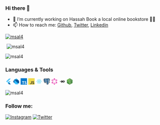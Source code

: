 ### Hi there 👋

- 🔭 I’m currently working on Hassah Book a local online bookstore 🚀💙
- 📫 How to reach me: [Github](https://github.com/msal), [Twitter](https://twitter.com/4msal4), [Linkedin](https://www.linkedin.com/in/4msal/)

<p align="left"> <a href="https://github.com/ryo-ma/github-profile-trophy"><img src="https://github-profile-trophy.vercel.app/?username=msal4&theme=onedark" alt="msal4" /></a> </p>
<p>&nbsp;<img src="https://github-readme-stats.vercel.app/api?username=msal4&show_icons=true&locale=en&theme=onedark" alt="msal4" /></p>
<p><img src="https://github-readme-stats.vercel.app/api/top-langs?username=msal4&show_icons=true&locale=en&theme=onedark" alt="msal4" /></p>

### Languages & Tools

<code><img height="20" src="https://raw.githubusercontent.com/github/explore/80688e429a7d4ef2fca1e82350fe8e3517d3494d/topics/flutter/flutter.png"></code>
<code><img height="20" src="https://raw.githubusercontent.com/github/explore/80688e429a7d4ef2fca1e82350fe8e3517d3494d/topics/dart/dart.png"></code>
<code><img height="20" src="https://raw.githubusercontent.com/github/explore/80688e429a7d4ef2fca1e82350fe8e3517d3494d/topics/typescript/typescript.png"></code>
<code><img height="20" src="https://raw.githubusercontent.com/github/explore/80688e429a7d4ef2fca1e82350fe8e3517d3494d/topics/javascript/javascript.png"></code>
<code><img height="20" src="https://raw.githubusercontent.com/github/explore/80688e429a7d4ef2fca1e82350fe8e3517d3494d/topics/react/react.png"></code>
<code><img height="20" src="https://raw.githubusercontent.com/github/explore/80688e429a7d4ef2fca1e82350fe8e3517d3494d/topics/postgresql/postgresql.png"></code>
<code><img height="20" src="https://raw.githubusercontent.com/github/explore/80688e429a7d4ef2fca1e82350fe8e3517d3494d/topics/graphql/graphql.png"></code>
<code><img height="20" src="https://raw.githubusercontent.com/github/explore/80688e429a7d4ef2fca1e82350fe8e3517d3494d/topics/go/go.png"></code>
<code><img height="20" src="https://raw.githubusercontent.com/github/explore/80688e429a7d4ef2fca1e82350fe8e3517d3494d/topics/nodejs/nodejs.png"></code>

<p align="left"> <img src="https://komarev.com/ghpvc/?username=msal4&label=Profile%20views&color=0e75b6&style=flat" alt="msal4" /> </p>

### Follow me:

<a href="https://www.instagram.com/4msal4" target="_blank"><img src="https://img.shields.io/badge/Instagram-%23E4405F.svg?&style=flat-square&logo=instagram&logoColor=white" alt="Instagram"></a>
<a href="https://www.twitter.com/4msal4" target="_blank"><img src="https://img.shields.io/badge/Twitter-%231877F2.svg?&style=flat-square&logo=twitter&logoColor=white" alt="Twitter"></a>
